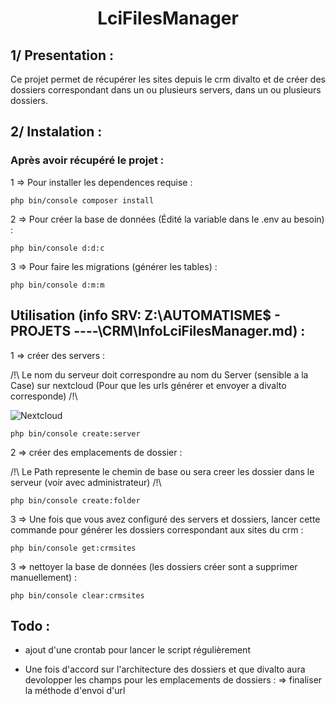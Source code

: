 # <center>LciFilesManager</center>

## 1/ Presentation :

Ce projet permet de récupérer les sites depuis le crm divalto et de créer des dossiers correspondant dans un ou plusieurs servers, dans un ou plusieurs dossiers.


## 2/ Instalation :

### Après avoir récupéré le projet :

1 => Pour installer les dependences requise :

```php bin/console composer install```

2 => Pour créer la base de données (Édité la variable dans le .env au besoin) :

```php bin/console d:d:c```

3 => Pour faire les migrations (générer les tables) :

```php bin/console d:m:m```


## Utilisation (info SRV: Z:\AUTOMATISME\$ - PROJETS ----\CRM\InfoLciFilesManager.md) :

1 => créer des servers :

/!\ Le nom du serveur doit correspondre au nom du Server (sensible a la Case) sur nextcloud (Pour que les urls générer et envoyer a divalto corresponde) /!\

![Nextcloud](nextcloud.png)

```php bin/console create:server```

2 => créer des emplacements de dossier :

/!\ Le Path represente le chemin de base ou sera creer les dossier dans le serveur (voir avec administrateur) /!\

```php bin/console create:folder```

3 => Une fois que vous avez configuré des servers et dossiers, lancer cette commande pour générer les dossiers correspondant aux sites du crm :

```php bin/console get:crmsites```

3 => nettoyer la base de données (les dossiers créer sont a supprimer manuellement) :

```php bin/console clear:crmsites```

## Todo :

- ajout d'une crontab pour lancer le script régulièrement

- Une fois d'accord sur l'architecture des dossiers et que divalto aura devolopper les champs pour les emplacements de dossiers :
=> finaliser la méthode d'envoi d'url
















